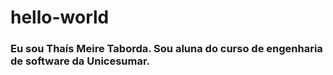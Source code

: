 # hello-world

### Eu sou Thaís Meire Taborda. Sou aluna do curso de engenharia de software da Unicesumar.
